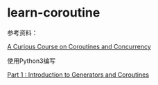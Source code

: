 # learn-coroutine

参考资料：

[A Curious Course on Coroutines and Concurrency](http://www.dabeaz.com/coroutines/)

使用Python3编写

[Part 1 : Introduction to Generators and Coroutines](./part_01/README.md)